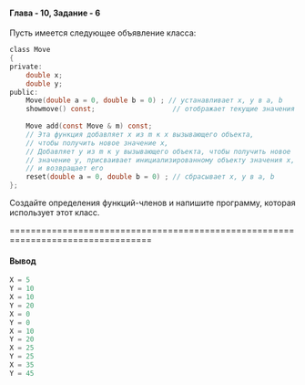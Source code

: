 #### Глава - 10, Задание - 6 ####

Пусть имеется следующее объявление класса:

```objectivec
class Move 
{ 
private: 
	double x; 
	double y; 
public: 
	Move(double a = 0, double b = 0) ; // устанавливает х, у в a, b 
	showmove() const; 					// отображает текущие значения х, у 
	
	Move add(const Move & m) const; 
	// Эта функция добавляет х из m к х вызывающего объекта, 
	// чтобы получить новое значение х, 
	// Добавляет у из m к у вызывающего объекта, чтобы получить новое 
	// значение у, присваивает инициализированному объекту значения х, у 
	// и возвращает его 
	reset(double a = 0, double b = 0) ; // сбрасывает х, у в a, b 
}; 
```

Создайте определения функций-членов и напишите программу, которая 
использует этот класс.

=================================================================================
#### Вывод ####
```objectivec
X = 5
Y = 10
X = 10
Y = 20
X = 0
Y = 0
X = 10
Y = 20
X = 25
Y = 25
X = 35
Y = 45
```
